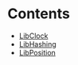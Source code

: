 

# Contents
- [LibClock](LibClock.sol/library.LibClock.md)
- [LibHashing](LibHashing.sol/library.LibHashing.md)
- [LibPosition](LibPosition.sol/library.LibPosition.md)
